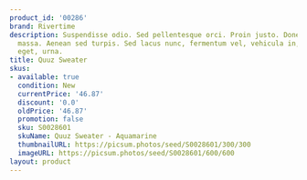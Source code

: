 ```yaml
---
product_id: '00286'
brand: Rivertime
description: Suspendisse odio. Sed pellentesque orci. Proin justo. Donec euismod vestibulum
  massa. Aenean sed turpis. Sed lacus nunc, fermentum vel, vehicula in, imperdiet
  eget, urna.
title: Quuz Sweater
skus:
- available: true
  condition: New
  currentPrice: '46.87'
  discount: '0.0'
  oldPrice: '46.87'
  promotion: false
  sku: S0028601
  skuName: Quuz Sweater - Aquamarine
  thumbnailURL: https://picsum.photos/seed/S0028601/300/300
  imageURL: https://picsum.photos/seed/S0028601/600/600
layout: product
---
```

